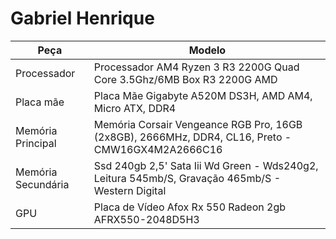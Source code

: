 # Gabriel Henrique

| Peça | Modelo |
|------|------|
| Processador | Processador AM4 Ryzen 3 R3 2200G Quad Core 3.5Ghz/6MB Box R3 2200G AMD |
| Placa mãe | Placa Mãe Gigabyte A520M DS3H, AMD AM4, Micro ATX, DDR4 |
| Memória Principal | Memória Corsair Vengeance RGB Pro, 16GB (2x8GB), 2666MHz, DDR4, CL16, Preto - CMW16GX4M2A2666C16 |
| Memória Secundária | Ssd 240gb 2,5' Sata Iii Wd Green - Wds240g2, Leitura 545mb/S, Gravação 465mb/S - Western Digital |
| GPU | Placa de Vídeo Afox Rx 550 Radeon 2gb AFRX550-2048D5H3 | 

